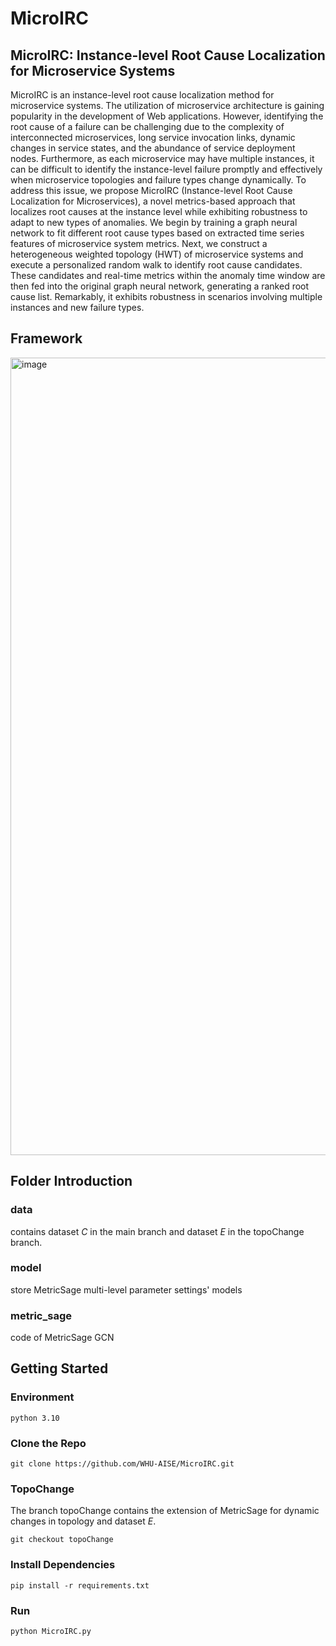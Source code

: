 # MicroIRC

## MicroIRC: Instance-level Root Cause Localization for Microservice Systems

  MicroIRC is an instance-level root cause localization method for microservice systems.
  The utilization of microservice architecture is gaining popularity in the development of Web applications. However, identifying the root cause of a failure can be challenging due to the complexity of interconnected microservices, long service invocation links, dynamic changes in service states, and the abundance of service deployment nodes. Furthermore, as each microservice may have multiple instances, it can be difficult to identify the instance-level failure promptly and effectively when microservice topologies and failure types change dynamically. To address this issue, we propose MicroIRC (Instance-level Root Cause Localization for Microservices), a novel metrics-based approach that localizes root causes at the instance level while exhibiting robustness to adapt to new types of anomalies. We begin by training a graph neural network to fit different root cause types based on extracted time series features of microservice system metrics. Next, we construct a heterogeneous weighted topology (HWT) of microservice systems and execute a personalized random walk to identify root cause candidates. These candidates and real-time metrics within the anomaly time window are then fed into the original graph neural network, generating a ranked root cause list. Remarkably, it exhibits robustness in scenarios involving multiple instances and new failure types.

## Framework

<img width="1276" alt="image" src="https://github.com/WHU-AISE/MicroIRC/assets/48899336/98e26e68-dd65-4373-970a-8a340ab617ac">

## Folder Introduction

### data

contains dataset *C* in the main branch and dataset *E* in the topoChange branch.

### model

store MetricSage multi-level parameter settings' models

### metric_sage

code of MetricSage GCN

## Getting Started

### Environment

```
python 3.10
```

### Clone the Repo

```shell
git clone https://github.com/WHU-AISE/MicroIRC.git
```

### TopoChange

The branch topoChange contains the extension of MetricSage for dynamic changes in topology and dataset *E*.

```shell
git checkout topoChange
```

### Install Dependencies

```shell
pip install -r requirements.txt
```

### Run

```shell
python MicroIRC.py
```
